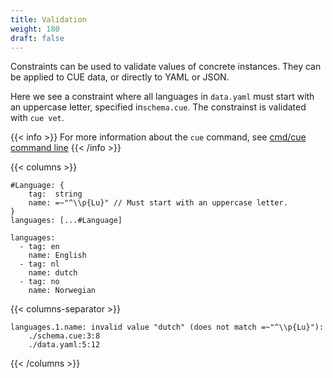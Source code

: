```yaml
---
title: Validation
weight: 180
draft: false
---
```


Constraints can be used to validate values of concrete instances.
They can be applied to CUE data, or directly to YAML or JSON.

Here we see a constraint where all languages in `data.yaml` must start with
an uppercase letter, specified in`schema.cue`.
The constrainst is validated with `cue vet`.

{{< info >}}
For more information about the `cue` command, see
[cmd/cue command line](https://cue.googlesource.com/cue/+/refs/tags/v0.2.0/doc/cmd/cue.md) 
{{< /info >}}

{{< columns >}}

```{title="schema.cue"}
#Language: {
	tag:  string
	name: =~"^\\p{Lu}" // Must start with an uppercase letter.
}
languages: [...#Language]
```

```{title="data.yaml"}
languages:
  - tag: en
    name: English
  - tag: nl
    name: dutch
  - tag: no
    name: Norwegian
 ```

{{< columns-separator >}}

```{title="$ cue vet schema.cue data.yaml"}
languages.1.name: invalid value "dutch" (does not match =~"^\\p{Lu}"):
    ./schema.cue:3:8
    ./data.yaml:5:12
```

{{< /columns >}}
